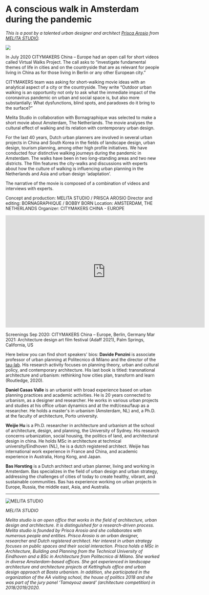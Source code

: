 
# A conscious walk in Amsterdam during the pandemic

_This is a post by a talented urban designer and architect [Prisca Arosio](https://www.linkedin.com/in/prisca-arosio-8027693a/) from [MELITA STUDIO](https://melita-studio.com/)._

![](AmsterdamWalk_ADAFFLaurels.jpg)

In July 2020 CITYMAKERS China – Europe had an open call for short videos called Virtual Walks Project. The call asks to “investigate fundamental themes of life in cities and on the countryside that are as relevant for people living in China as for those living in Berlin or any other European city.”

CITYMAKERS team was asking for short-walking movie ideas with an analytical aspect of a city or the countryside. They write “Outdoor urban walking is an opportunity not only to ask what the immediate impact of the coronavirus pandemic on urban and social space is, but also more substantially: What dysfunctions, blind spots, and paradoxes do it bring to the surface?”

Melita Studio in collaboration with Bornagraphique was selected to make a short movie about Amsterdam, The Netherlands. The movie analyses the cultural effect of walking and its relation with contemporary urban design.

For the last 40 years, Dutch urban planners are involved in several urban projects in China and South Korea in the fields of landscape design, urban design, tourism planning, among other high profile initiatives. We have conducted four distinctive walking journeys during the pandemic in Amsterdam. The walks have been in two long-standing areas and two new districts. The film features the city-walks and discussions with experts about how the culture of walking is influencing urban planning in the Netherlands and Asia and urban design ‘adaptation’.

The narrative of the movie is composed of a combination of videos and interviews with experts.

Concept and production: MELITA STUDIO / PRISCA AROSIO
Director and editing: BORNAGRAPHIQUE / BOBBY BORN
Location: AMSTERDAM, THE NETHERLANDS
Organizer: CITYMAKERS CHINA - EUROPE

<iframe width="652" height="367" src="https://www.youtube.com/embed/7hZRzFo6Nw4" frameborder="0" allow="accelerometer; autoplay; clipboard-write; encrypted-media; gyroscope; picture-in-picture" allowfullscreen></iframe>

Screenings 
Sep 2020: CITYMAKERS China – Europe, Berlin, Germany 
Mar 2021: Architecture design art film festival (Adaff 2021), Palm Springs, California, US

Here below you can find short speakers' bios:
**Davide Ponzini** is associate professor of urban planning at Politecnico di Milano and the director of the [tau-lab](www.tau-lab.polimi.it). His research activity focuses on planning theory, urban and cultural policy, and contemporary architecture. His last book is titled: transnational architecture and urbanism: rethinking how cities plan, transform and learn (Routledge, 2020).

**Daniel Casas Valle** is an urbanist with broad experience based on urban planning practices and academic activities. He is 20 years connected to urbanism, as a designer and researcher. He works in various urban projects and studies at his office urban dynamics and at the mdt/ceau/faup as a researcher. He holds a master's in urbanism (Amsterdam, NL) and, a Ph.D. at the faculty of architecture, Porto university. 

**Weijie Hu** is a Ph.D. researcher in architecture and urbanism at the school of architecture, design, and planning, the University of Sydney. His research concerns urbanization, social housing, the politics of land, and architectural design in china. He holds MSc in architecture at technical university/Eindhoven (NL), he is a dutch registered architect. Weijie has international work experience in France and China, and academic experience in Australia, Hong Kong, and Japan.

**Bas Horsting** is a Dutch architect and urban planner, living and working in Amsterdam. Bas specializes in the field of urban design and urban strategy, addressing the challenges of cities of today to create healthy, vibrant, and sustainable communities. Bas has experience working on urban projects in Europe, Russia, the middle east, Asia, and Australia.

----

![MELITA STUDIO](LOGO_MELITASTUDIO_black.png)

_MELITA STUDIO_

_Melita studio is an open office that works in the field of architecture, urban design and architecture. It is distinguished for a research-driven process.
Melita studio is founded by Prisca Arosio and she collaborates with numerous people and entities. Prisca Arosio is an urban designer, researcher and Dutch registered architect. Her interest in urban strategy focuses on public spaces and their social interaction. Prisca holds a MSc in Architecture, Building and Planning from the Technical University of Eindhoven and a BSc in Architecture from Politecnico di Milano. She worked in diverse Amsterdam-based offices. She got experienced in landscape architecture and architecture projects at Kettinghuls office and urban design approach at Basta urbanism. In addition, she participated in the organization of the AA visiting school, the house of politics 2018 and she was part of the jury panel ‘Tamayouz award’ (architecture competition) in 2018/2019/2020._
